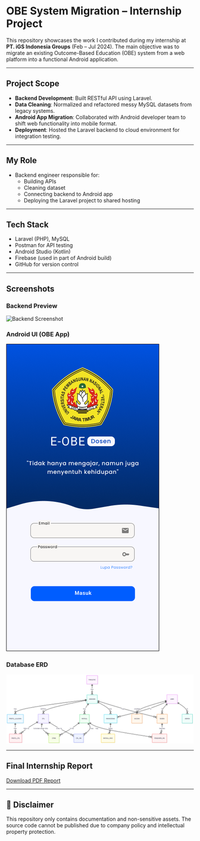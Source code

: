 # OBE System Migration – Internship Project

This repository showcases the work I contributed during my internship at **PT. iGS Indonesia Groups** (Feb – Jul 2024). The main objective was to migrate an existing Outcome-Based Education (OBE) system from a web platform into a functional Android application.

---

## Project Scope

-  **Backend Development**: Built RESTful API using Laravel.
-  **Data Cleaning**: Normalized and refactored messy MySQL datasets from legacy systems.
-  **Android App Migration**: Collaborated with Android developer team to shift web functionality into mobile format.
-  **Deployment**: Hosted the Laravel backend to cloud environment for integration testing.

---

##  My Role
- Backend engineer responsible for:
  - Building APIs
  - Cleaning dataset
  - Connecting backend to Android app
  - Deploying the Laravel project to shared hosting

---

##  Tech Stack
- Laravel (PHP), MySQL
- Postman for API testing
- Android Studio (Kotlin)
- Firebase (used in part of Android build)
- GitHub for version control

---

##  Screenshots

### Backend Preview  
![Backend Screenshot](assets/backend_preview.png)

### Android UI (OBE App)  
![Android UI](assets/android_ui.png)

### Database ERD  
![Database ERD](assets/database_erd.png)

---

##  Final Internship Report  
[Download PDF Report](docs/Laporan%20Akhir%20Magang%20Mandiri_Ahmad%20Sofian%20Aris%20Saputra.pdf)

---

## 🚫 Disclaimer
This repository only contains documentation and non-sensitive assets. The source code cannot be published due to company policy and intellectual property protection.

